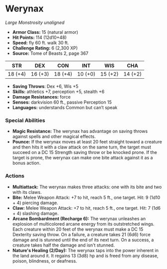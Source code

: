 # Werynax

*Large* *Monstrosity* *unaligned*

- **Armor Class:** 15 (natural armor)
- **Hit Points:** 114 (12d10+48)
- **Speed:** fly 60 ft. walk 30 ft.
- **Challenge Rating:** 6 (2,300 XP)
- **Source:** Tome of Beasts 2, page 367

| STR | DEX | CON | INT | WIS | CHA |
| --- | --- | --- | --- | --- | --- |
| 18 (+4) | 16 (+3) | 18 (+4) | 10 (+0) | 15 (+2) | 14 (+2) |

- **Saving Throws**: Dex +6, Wis +5
- **Skills:** athletics +7, perception +5, stealth +6
- **Damage Resistances:** force
- **Senses:** darkvision 60 ft., passive Perception 15
- **Languages:** understands Common but can’t speak

### Special Abilities

- **Magic Resistance:** The werynax has advantage on saving throws against spells and other magical effects.
- **Pounce:** If the werynax moves at least 20 feet straight toward a creature and then hits it with a claw attack on the same turn, the target must succeed on a DC 15 Strength saving throw or be knocked prone. If the target is prone, the werynax can make one bite attack against it as a bonus action.

### Actions

- **Multiattack:** The werynax makes three attacks: one with its bite and two with its claws.
- **Bite:** Melee Weapon Attack: +7 to hit, reach 5 ft., one target. Hit: 9 (1d10 + 4) piercing damage.
- **Claw:** Melee Weapon Attack: +7 to hit, reach 5 ft., one target. Hit: 7 (1d6 + 4) slashing damage.
- **Arcane Bombardment (Recharge 6):** The werynax unleashes an explosion of multicolored arcane energy from its outstretched wings. Each creature within 20 feet of the werynax must make a DC 15 Dexterity saving throw. On a failure, a creature takes 21 (6d6) force damage and is stunned until the end of its next turn. On a success, a creature takes half the damage and isn't stunned.
- **Nature's Healing (2/Day):** The werynax taps into the power inherent in the land around it. It regains 13 (3d8) hp and is freed from any disease, poison, blindness, or deafness.


